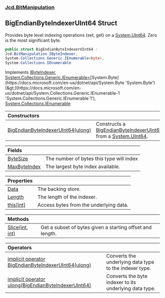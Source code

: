 ### [Jcd.BitManipulation](Jcd.BitManipulation.md 'Jcd.BitManipulation')

## BigEndianByteIndexerUInt64 Struct

Provides byte level indexing operations (set, get) on a [System.UInt64](https://docs.microsoft.com/en-us/dotnet/api/System.UInt64 'System.UInt64'). Zero is the most significant byte.

```csharp
public struct BigEndianByteIndexerUInt64 :
Jcd.BitManipulation.IByteIndexer,
System.Collections.Generic.IEnumerable<byte>,
System.Collections.IEnumerable
```

Implements [IByteIndexer](Jcd.BitManipulation.IByteIndexer.md 'Jcd.BitManipulation.IByteIndexer'), [System.Collections.Generic.IEnumerable&lt;](https://docs.microsoft.com/en-us/dotnet/api/System.Collections.Generic.IEnumerable-1 'System.Collections.Generic.IEnumerable`1')[System.Byte](https://docs.microsoft.com/en-us/dotnet/api/System.Byte 'System.Byte')[&gt;](https://docs.microsoft.com/en-us/dotnet/api/System.Collections.Generic.IEnumerable-1 'System.Collections.Generic.IEnumerable`1'), [System.Collections.IEnumerable](https://docs.microsoft.com/en-us/dotnet/api/System.Collections.IEnumerable 'System.Collections.IEnumerable')

| Constructors | |
| :--- | :--- |
| [BigEndianByteIndexerUInt64(ulong)](Jcd.BitManipulation.BigEndianByteIndexerUInt64.BigEndianByteIndexerUInt64(ulong).md 'Jcd.BitManipulation.BigEndianByteIndexerUInt64.BigEndianByteIndexerUInt64(ulong)') | Constructs a [BigEndianByteIndexerUInt64](Jcd.BitManipulation.BigEndianByteIndexerUInt64.md 'Jcd.BitManipulation.BigEndianByteIndexerUInt64') from a [System.UInt64](https://docs.microsoft.com/en-us/dotnet/api/System.UInt64 'System.UInt64'). |

| Fields | |
| :--- | :--- |
| [ByteSize](Jcd.BitManipulation.BigEndianByteIndexerUInt64.ByteSize.md 'Jcd.BitManipulation.BigEndianByteIndexerUInt64.ByteSize') | The number of bytes this type will index |
| [MaxByteIndex](Jcd.BitManipulation.BigEndianByteIndexerUInt64.MaxByteIndex.md 'Jcd.BitManipulation.BigEndianByteIndexerUInt64.MaxByteIndex') | The largest byte index available. |

| Properties | |
| :--- | :--- |
| [Data](Jcd.BitManipulation.BigEndianByteIndexerUInt64.Data.md 'Jcd.BitManipulation.BigEndianByteIndexerUInt64.Data') | The backing store. |
| [Length](Jcd.BitManipulation.BigEndianByteIndexerUInt64.Length.md 'Jcd.BitManipulation.BigEndianByteIndexerUInt64.Length') | The length of the indexer. |
| [this[int]](Jcd.BitManipulation.BigEndianByteIndexerUInt64.this[int].md 'Jcd.BitManipulation.BigEndianByteIndexerUInt64.this[int]') | Access bytes from the underlying data. |

| Methods | |
| :--- | :--- |
| [Slice(int, int)](Jcd.BitManipulation.BigEndianByteIndexerUInt64.Slice(int,int).md 'Jcd.BitManipulation.BigEndianByteIndexerUInt64.Slice(int, int)') | Get a subset of bytes given a starting offset and length. |

| Operators | |
| :--- | :--- |
| [implicit operator BigEndianByteIndexerUInt64(ulong)](Jcd.BitManipulation.BigEndianByteIndexerUInt64.op_ImplicitJcd.BitManipulation.BigEndianByteIndexerUInt64(ulong).md 'Jcd.BitManipulation.BigEndianByteIndexerUInt64.op_Implicit Jcd.BitManipulation.BigEndianByteIndexerUInt64(ulong)') | Converts the underlying data type to the indexer type. |
| [implicit operator ulong(BigEndianByteIndexerUInt64)](Jcd.BitManipulation.BigEndianByteIndexerUInt64.op_Implicitulong(Jcd.BitManipulation.BigEndianByteIndexerUInt64).md 'Jcd.BitManipulation.BigEndianByteIndexerUInt64.op_Implicit ulong(Jcd.BitManipulation.BigEndianByteIndexerUInt64)') | Converts the byte indexer to its underlying data type. |

